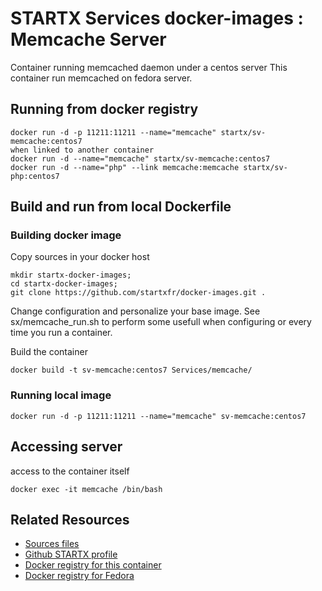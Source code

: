 # STARTX Services docker-images : Memcache Server

Container running memcached daemon under a centos server
This container run memcached on fedora server. 

## Running from docker registry

	docker run -d -p 11211:11211 --name="memcache" startx/sv-memcache:centos7
	when linked to another container
	docker run -d --name="memcache" startx/sv-memcache:centos7
	docker run -d --name="php" --link memcache:memcache startx/sv-php:centos7

## Build and run from local Dockerfile
### Building docker image
Copy sources in your docker host 

	mkdir startx-docker-images; 
	cd startx-docker-images;
	git clone https://github.com/startxfr/docker-images.git .

Change configuration and personalize your base image. See sx/memcache_run.sh to perform some usefull when configuring or every time you run a container.

Build the container

	docker build -t sv-memcache:centos7 Services/memcache/

### Running local image

	docker run -d -p 11211:11211 --name="memcache" sv-memcache:centos7

## Accessing server
access to the container itself

	docker exec -it memcache /bin/bash

## Related Resources
* [Sources files](https://github.com/startxfr/docker-images/tree/master/Services/memcache)
* [Github STARTX profile](https://github.com/startxfr/docker-images)
* [Docker registry for this container](https://registry.hub.docker.com/u/startx/sv-memcache/)
* [Docker registry for Fedora](https://registry.hub.docker.com/u/fedora/)